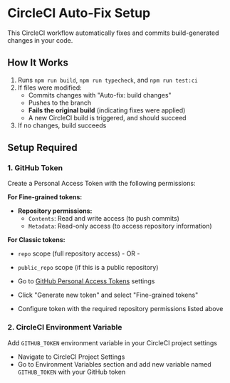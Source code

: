 # CircleCI Auto-Fix Setup

This CircleCI workflow automatically fixes and commits build-generated changes in your code.

## How It Works

1. Runs `npm run build`, `npm run typecheck`, and `npm run test:ci`
2. If files were modified:
    - Commits changes with "Auto-fix: build changes"
    - Pushes to the branch
    - **Fails the original build** (indicating fixes were applied)
    - A new CircleCI build is triggered, and should succeed
3. If no changes, build succeeds

## Setup Required

### 1. GitHub Token

Create a Personal Access Token with the following permissions:

**For Fine-grained tokens:**

- **Repository permissions:**
    - `Contents`: Read and write access (to push commits)
    - `Metadata`: Read-only access (to access repository information)

**For Classic tokens:**

- `repo` scope (full repository access) - OR -
- `public_repo` scope (if this is a public repository)

- Go to [GitHub Personal Access Tokens](https://github.com/settings/tokens) settings
- Click "Generate new token" and select "Fine-grained tokens"
- Configure token with the required repository permissions listed above

### 2. CircleCI Environment Variable

Add `GITHUB_TOKEN` environment variable in your CircleCI project settings

- Navigate to CircleCI Project Settings
- Go to Environment Variables section and add new variable named `GITHUB_TOKEN` with your GitHub
  token
